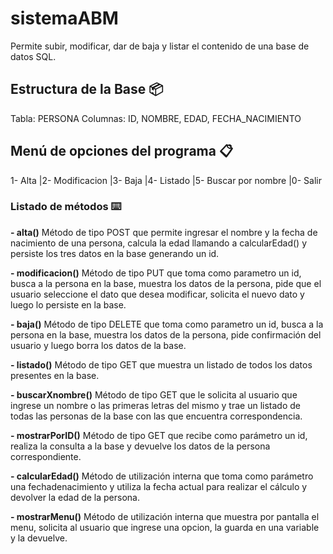 # sistemaABM
Permite subir, modificar, dar de baja y listar el contenido de una base de datos SQL.

## Estructura de la Base 📦

Tabla: PERSONA
Columnas: ID, NOMBRE, EDAD, FECHA_NACIMIENTO

## Menú de opciones del programa 📋

1- Alta |2- Modificacion |3- Baja |4- Listado |5- Buscar por nombre |0- Salir

### Listado de métodos ⌨️

**- alta()**
Método de tipo POST que permite ingresar el nombre y la fecha de nacimiento de una persona, calcula la edad llamando a calcularEdad() y persiste los tres datos en la base generando un id.

**- modificacion()**
Método de tipo PUT que toma como parametro un id, busca a la persona en la base, muestra los datos de la persona, pide que el usuario seleccione el dato que desea modificar, solicita el nuevo dato y luego lo persiste en la base.

**- baja()**
Método de tipo DELETE que toma como parametro un id, busca a la persona en la base, muestra los datos de la persona, pide confirmación del usuario y luego borra los datos de la base.

**- listado()**
Método de tipo GET que muestra un listado de todos los datos presentes en la base.

**- buscarXnombre()**
Método de tipo GET que le solicita al usuario que ingrese un nombre o las primeras letras del mismo y trae un listado de todas las personas de la base con las que encuentra correspondencia.

**- mostrarPorID()**
Método de tipo GET que recibe como parámetro un id, realiza la consulta a la base y devuelve los datos de la persona correspondiente.

**- calcularEdad()**
Método de utilización interna que toma como parámetro una fechadenacimiento y utiliza la fecha actual para realizar el cálculo y devolver la edad de la persona.

**- mostrarMenu()**
Método de utilización interna que muestra por pantalla el menu, solicita al usuario que ingrese una opcion, la guarda en una variable y la devuelve.


